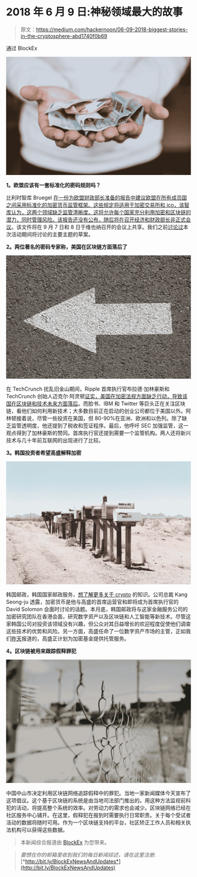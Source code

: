 # 2018 年 6 月 9 日:神秘领域最大的故事

> 原文：<https://medium.com/hackernoon/06-09-2018-biggest-stories-in-the-cryptosphere-abd1740f0b69>

通过 BlockEx

![](img/575ca3291e8aa971c68bc77771b3ab6f.png)

**1。欧盟应该有一套标准化的密码规则吗？**

比利时智库 Bruegel [在一份为欧盟财政部长准备的报告中建议欧盟在所有成员国之间采用标准化的加密货币监管框架。这些规定将适用于加密交易所和 ico，该智库认为，这两个领域缺乏监管清晰度。这将允许每个国家充分利用加密和区块链的潜力，同时管理风险。该报告还没有公布，随后将在](https://www.reuters.com/article/us-eu-regulation-crypto/eu-should-adopt-common-cryptocurrency-rules-report-for-ministers-says-idUSKCN1LL1OZ)[召开经济和财政部长非正式会议](https://www.eu2018.at/calendar-events/political-events/BMF-2018-09-07-Informal-Ecofin.html)。该文件将在 9 月 7 日和 8 日于维也纳召开的会议上共享。我们之前[讨论过](/@BlockEx/30-08-2018-biggest-stories-in-the-cryptosphere-a04372659afa)本次活动期间将讨论的主要主题的草案。

**2。两位著名的密码专家称，美国在区块链方面落后了**

![](img/59f686f5e6d3b704e4a2ade1dd528d7e.png)

在 TechCrunch 扰乱旧金山期间，Ripple 首席执行官布拉德·加林豪斯和 TechCrunch 创始人迈克尔·阿灵顿[证实，美国在加密法规方面缺乏行动，导致该国在区块链和技术未来方面落后](https://techcrunch.com/2018/09/05/the-us-is-losing-out-to-the-rest-of-the-world-on-blockchain-warn-major-crypto-figures/)。而脸书、IBM 和 Twitter 等巨头正在关注区块链，看他们如何利用新技术；大多数目前正在启动的创业公司都位于美国以外。阿林顿接着说，尽管一些投资在美国，但 80-90%在亚洲、欧洲和以色列。除了缺乏监管透明度，他还提到了税收和签证程序。最后，他呼吁 SEC 加强监管，这一观点得到了加林豪斯的赞同。首席执行官还提到需要一个监管机构。两人还将新兴技术与几十年前互联网的出现进行了比较。

**3。韩国投资者希望高盛解释加密**

![](img/558aecbce2d08108699471156ddcece1.png)

韩国邮政，韩国国家邮政服务，[想了解更多关于 crypto](https://www.bloomberg.com/news/articles/2018-09-05/a-112-billion-money-manager-asks-goldman-for-lessons-in-crypto) 的知识。公司总裁 Kang Seong-ju 透露，加密货币是他与高盛的首席运营官和即将成为首席执行官的 David Solomon 会面时讨论的话题。本月底，韩国邮政将与这家金融服务公司的加密研究团队在香港会面，研究数字资产以及区块链和人工智能等新技术。尽管这家韩国公司对投资该领域没有兴趣，但公众对其日益增长的欢迎程度促使他们调查这些技术的优势和风险。另一方面，高盛任命了一位数字资产市场的主管，正如我们[昨天](https://blog.goodaudience.com/05-09-2018-biggest-stories-in-the-cryptosphere-958aa8d9cc41)报道的，高盛正计划为加密基金提供托管服务。

**4。区块链被用来跟踪假释罪犯**

![](img/e92a795dae9a7ecc352d75e40cd58e78.png)

中国中山市决定利用区块链网络追踪假释中的罪犯。当地一家新闻媒体今天宣布了这项倡议。这个基于区块链的系统是由当地司法部门推出的。用这种方法监视前科犯的活动，将提高整个系统的效率。对劳动力的需求也会减少。区块链网络已经在社区服务中心铺开。在这里，假释犯在报到时需要执行日常职责。关于每个受试者活动的数据将随时可用。作为一个区块链支持的平台，社区矫正工作人员和相关执法机构可以获得这些数据。

> 本新闻综合报道由 [BlockEx](http://bit.ly/BlockEx_) 为您带来。

> *要想在你的邮箱里收到我们的每日新闻综述，请在这里注册:*[*http://bit.ly/BlockExNewsAndUpdates*](http://bit.ly/BlockExNewsAndUpdates)